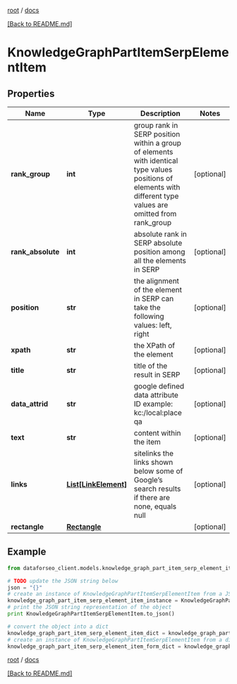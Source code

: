[root](./../ "root") / [docs](./ "docs")

[[Back to README.md]](./../README.md "[Back to README.md]")

# KnowledgeGraphPartItemSerpElementItem

## Properties

Name | Type | Description | Notes
------------ | ------------- | ------------- | -------------
**rank_group** | **int** | group rank in SERP position within a group of elements with identical type values positions of elements with different type values are omitted from rank_group | [optional]
**rank_absolute** | **int** | absolute rank in SERP absolute position among all the elements in SERP | [optional]
**position** | **str** | the alignment of the element in SERP can take the following values: left, right | [optional]
**xpath** | **str** | the XPath of the element | [optional]
**title** | **str** | title of the result in SERP | [optional]
**data_attrid** | **str** | google defined data attribute ID example: kc:/local:place qa | [optional]
**text** | **str** | content within the item | [optional]
**links** | [**List[LinkElement]**](LinkElement.md) | sitelinks the links shown below some of Google’s search results if there are none, equals null | [optional]
**rectangle** | [**Rectangle**](Rectangle.md) |  | [optional]

## Example

```python
from dataforseo_client.models.knowledge_graph_part_item_serp_element_item import KnowledgeGraphPartItemSerpElementItem

# TODO update the JSON string below
json = "{}"
# create an instance of KnowledgeGraphPartItemSerpElementItem from a JSON string
knowledge_graph_part_item_serp_element_item_instance = KnowledgeGraphPartItemSerpElementItem.from_json(json)
# print the JSON string representation of the object
print KnowledgeGraphPartItemSerpElementItem.to_json()

# convert the object into a dict
knowledge_graph_part_item_serp_element_item_dict = knowledge_graph_part_item_serp_element_item_instance.to_dict()
# create an instance of KnowledgeGraphPartItemSerpElementItem from a dict
knowledge_graph_part_item_serp_element_item_form_dict = knowledge_graph_part_item_serp_element_item.from_dict(knowledge_graph_part_item_serp_element_item_dict)
```

  

[root](./../ "root") / [docs](./ "docs")

[[Back to README.md]](./../README.md "[Back to README.md]")